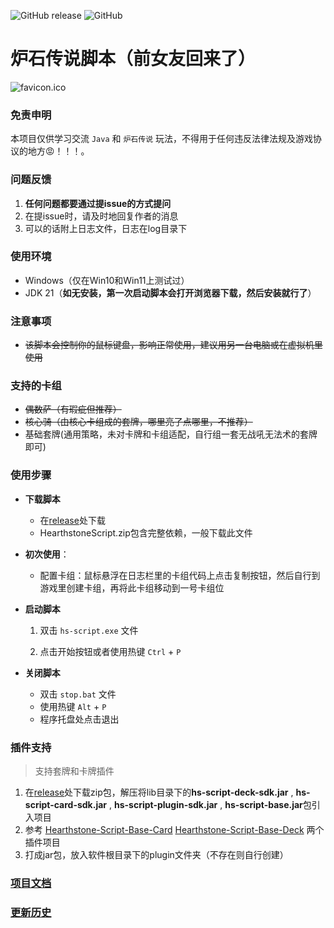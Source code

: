 ![GitHub release](https://img.shields.io/github/release/xjw580/Hearthstone-Script.svg)  ![GitHub](https://img.shields.io/github/license/xjw580/Hearthstone-Script?style=flat-square)

# 炉石传说脚本（前女友回来了）
![favicon.ico](Hearthstone-Script/src/main/resources/static/img/favicon.ico)



### 免责申明

本项目仅供学习交流 `Java` 和 `炉石传说` 玩法，不得用于任何违反法律法规及游戏协议的地方😡！！！。



### 问题反馈

1. **任何问题都要通过提issue的方式提问**
2. 在提issue时，请及时地回复作者的消息
3. 可以的话附上日志文件，日志在log目录下



### 使用环境

- Windows（仅在Win10和Win11上测试过）
- JDK 21（**如无安装，第一次启动脚本会打开浏览器下载，然后安装就行了**）



### 注意事项

- ~~该脚本会控制你的鼠标键盘，影响正常使用，建议用另一台电脑或在虚拟机里使用~~



### 支持的卡组

- ~~偶数萨（有瑕疵但推荐）~~
- ~~核心骑（由核心卡组成的套牌，哪里亮了点哪里，不推荐）~~
- 基础套牌(通用策略，未对卡牌和卡组适配，自行组一套无战吼无法术的套牌即可)



### 使用步骤

- **下载脚本**
  - 在[release](https://gitee.com/zergqueen/Hearthstone-Script/releases)处下载
  - HearthstoneScript.zip包含完整依赖，一般下载此文件
  
- **初次使用**：
  - 配置卡组：鼠标悬浮在日志栏里的卡组代码上点击复制按钮，然后自行到游戏里创建卡组，再将此卡组移动到一号卡组位
  
- **启动脚本**
  1. 双击 `hs-script.exe` 文件
  
  2. 点击开始按钮或者使用热键 `Ctrl` + `P`
  
- **关闭脚本**

  - 双击 `stop.bat` 文件
  - 使用热键 `Alt` + `P`  
  - 程序托盘处点击退出



### 插件支持

> 支持套牌和卡牌插件

1. 在[release](https://gitee.com/zergqueen/Hearthstone-Script/releases)处下载zip包，解压将lib目录下的**hs-script-deck-sdk.jar** , **hs-script-card-sdk.jar** ,  **hs-script-plugin-sdk.jar** , **hs-script-base.jar**包引入项目
2. 参考 [Hearthstone-Script-Base-Card](Hearthstone-Script-Base-Card)  [Hearthstone-Script-Base-Deck](Hearthstone-Script-Base-Deck) 两个插件项目
3. 打成jar包，放入软件根目录下的plugin文件夹（不存在则自行创建）



### [项目文档](https://hearthstone-script-documentation.vercel.app/)



### [更新历史](HISTRORY.md)
